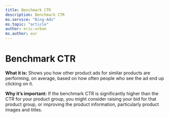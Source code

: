 ```yaml
---
title: Benchmark CTR
description: Benchmark CTR
ms.service: "Bing-Ads"
ms.topic: "article"
author: eric-urban
ms.author: eur
---
```


# Benchmark CTR

**What it is:**     Shows you how other product ads for similar products are performing, on average, based on how often people who see the ad end up clicking on it.

**Why it’s important:**    If the benchmark CTR is significantly higher than the CTR for your product group, you might consider raising your bid for that product group, or improving the product information, particularly product images and titles.


